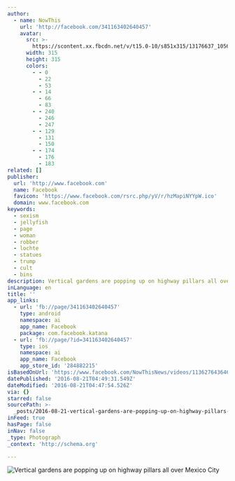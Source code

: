 ```yaml
---
author:
  - name: NowThis
    url: 'http://facebook.com/341163402640457'
    avatar:
      src: >-
        https://scontent.xx.fbcdn.net/v/t15.0-10/s851x315/13176637_1056349091121881_899878283_n.jpg?oh=7f961c30b8f20e521e5513265f0b694c&oe=585CF65B
      width: 315
      height: 315
      colors:
        - - 0
          - 22
          - 53
        - - 14
          - 66
          - 83
        - - 240
          - 246
          - 247
        - - 129
          - 131
          - 150
        - - 174
          - 176
          - 183
related: []
publisher:
  url: 'http://www.facebook.com'
  name: Facebook
  favicon: 'https://www.facebook.com/rsrc.php/yV/r/hzMapiNYYpW.ico'
  domain: www.facebook.com
keywords:
  - sexism
  - jellyfish
  - page
  - woman
  - robber
  - lochte
  - statues
  - trump
  - cult
  - bins
description: Vertical gardens are popping up on highway pillars all over Mexico City
inLanguage: en
title: ''
app_links:
  - url: 'fb://page/341163402640457'
    type: android
    namespace: ai
    app_name: Facebook
    package: com.facebook.katana
  - url: 'fb://page/?id=341163402640457'
    type: ios
    namespace: ai
    app_name: Facebook
    app_store_id: '284882215'
isBasedOnUrl: 'https://www.facebook.com/NowThisNews/videos/1136276436462479/'
datePublished: '2016-08-21T04:49:31.549Z'
dateModified: '2016-08-21T04:47:54.526Z'
via: {}
starred: false
sourcePath: >-
  _posts/2016-08-21-vertical-gardens-are-popping-up-on-highway-pillars-all-over.md
inFeed: true
hasPage: false
inNav: false
_type: Photograph
_context: 'http://schema.org'

---
```

![Vertical gardens are popping up on highway pillars all over Mexico City](https://scontent.xx.fbcdn.net/v/t15.0-10/p128x128/14029695_1136282886461834_220258649_n.jpg?oh=46ba04aa1efb8ef7d98eb091af0bb6d1&oe=581261CD)